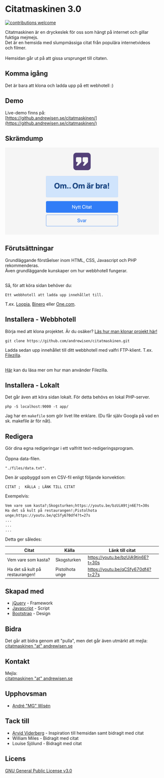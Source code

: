 # Citatmaskinen 3.0
[![contributions welcome](https://img.shields.io/badge/contributions-welcome-brightgreen.svg?style=flat)](https://github.com/dwyl/esta/issues)

Citatmaskinen är en dryckeslek för oss som hängt på internet och gillar fuktiga mejmejs.<br/>
Det är en hemsida med slumpmässiga citat från populära internetvideos och filmer.<br/><br/>
Hemsidan går ut på att gissa ursprunget till citaten.

## Komma igång
Det är bara att klona och ladda upp på ett webhotell :)

## Demo
Live-demo finns på:<br/>
[https://github.andrewisen.se/citatmaskinen/](https://github.andrewisen.se/citatmaskinen/)

## Skrämdump
![Alt text](/screenshots/screenshot-01.jpg?raw=true "Skärmdump")

## Förutsättningar
Grundläggande förståelser inom HTML, CSS, Javascript och PHP rekommenderas.<br/>
Även grundläggande kunskaper om hur webbhotell fungerar.<br/><br/>

Så, för att köra sidan behöver du:

```
Ett webbhotell att ladda upp innehållet till.
```

T.ex. [Loopia](https://www.loopia.se), [Binero](https://www.binero.se) eller [One.com](https://www.one.com/sv/).

## Installera - Webbhotell
Börja med att klona projektet.
Är du osäker? [Läs hur man klonar projekt här!](https://help.github.com/articles/cloning-a-repository/)

```console
git clone https://github.com/andrewisen/citatmaskinen.git
```

Ladda sedan upp innehållet till ditt webbhotell med valfri FTP-klient.
T.ex. [Filezilla](https://filezilla-project.org).<br/><br/>

[Här](https://webdesignskolan.se/html/ftp-program/ftp-program.php) kan du läsa mer om hur man använder Filezilla.


## Installera - Lokalt
Det går även att köra sidan lokalt. För detta behövs en lokal PHP-server.

```console
php -S localhost:9000 -t app/
```

Jag har en `makefile` som gör livet lite enklare.
(Du får själv Googla på vad en sk. makefile är för nåt).


## Redigera
Gör dina egna redigeringar i ett valfritt text-redigeringsprogram.<br/><br/>
Öppna data-filen.

```
"./files/data.txt".
```

Den är uppbyggd som en CSV-fil enligt följande konvektion:

```
CITAT ;  KÄLLA ; LÄNK TILL CITAT 
```

Exempelvis:

```
Vem vare som kasta?;Skogsturken;https://youtu.be/bzUiA9tjn6E?t=30s
Ha det så kult på restaurangen!;Pistolhota unge;https://youtu.be/qCSfy670df4?t=27s
...
...
...
```

Detta ger således:

| Citat                           | Källa           | Länk till citat                    |
|---------------------------------|-----------------|------------------------------------|
| Vem vare som kasta?             | Skogsturken     | https://youtu.be/bzUiA9tjn6E?t=30s |
| Ha det så kult på restaurangen! | Pistolhota unge | https://youtu.be/qCSfy670df4?t=27s |

## Skapad med

* [jQuery](https://jquery.com) - Framework
* [Javascript](https://sv.wikipedia.org/wiki/Javascript) - Script
* [Bootstrap](https://getbootstrap.com) - Design

## Bidra
Det går att bidra genom att "pulla", men det går även utmärkt att mejla:
<br/>
[citatmaskinen "at" andrewisen.se](mailto:citatmaskinen@andrewisen.se)

## Kontakt
Mejla:
<br/>
[citatmaskinen "at" andrewisen.se](mailto:citatmaskinen@andrewisen.se)

## Upphovsman

* [André "MG" Wisén](https://github.com/andrewisen)

## Tack till

* [Arvid Viderberg](https://github.com/Aweponken) - Inspiration till hemsidan samt bidragit med citat
* William Miles - Bidragit med citat
* Louise Sjölund - Bidragit med citat

## Licens

[GNU General Public License v3.0](https://github.com/andrewisen/citatmaskinen/blob/master/LICENSE)